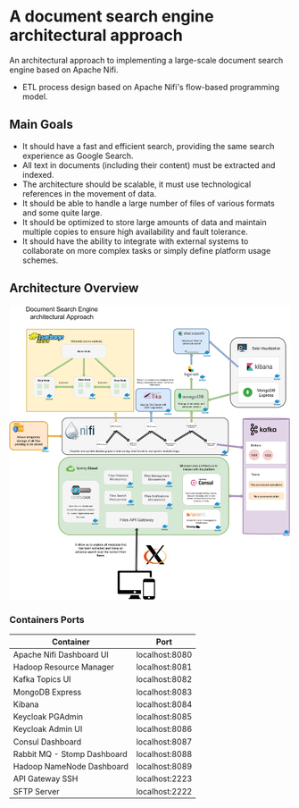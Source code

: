 # A document search engine architectural approach
An architectural approach to implementing a large-scale document search engine based on Apache Nifi.

* ETL process design based on Apache Nifi's flow-based programming model.

## Main Goals

* It should have a fast and efficient search, providing the same search experience as Google Search.
* All text in documents (including their content) must be extracted and indexed.
* The architecture should be scalable, it must use technological references in the movement of data.
* It should be able to handle a large number of files of various formats and some quite large.
* It should be optimized to store large amounts of data and maintain multiple copies to ensure high availability and fault tolerance.
* It should have the ability to integrate with external systems to collaborate on more complex tasks or simply define platform usage schemes.

## Architecture Overview

<img width="auto" src="./images/document_search_engine_architecture.jpg" />

### Containers Ports

| Container | Port |
| ------ | ------ |
| Apache Nifi Dashboard UI | localhost:8080 |
| Hadoop Resource Manager | localhost:8081 |
| Kafka Topics UI | localhost:8082 |
| MongoDB Express | localhost:8083 |
| Kibana | localhost:8084 |
| Keycloak PGAdmin | localhost:8085 |
| Keycloak Admin UI | localhost:8086 |
| Consul Dashboard | localhost:8087 |
| Rabbit MQ - Stomp Dashboard | localhost:8088 |
| Hadoop NameNode Dashboard | localhost:8089 |
| API Gateway SSH  | localhost:2223 |
| SFTP Server | localhost:2222 |
